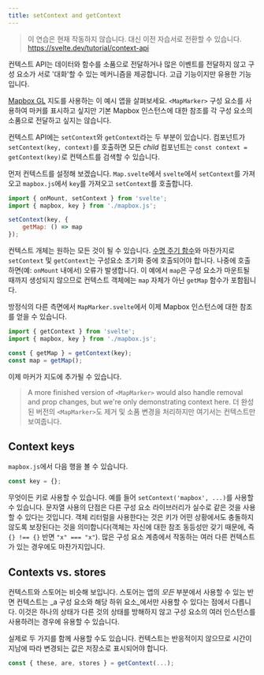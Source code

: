 ```yaml
---
title: setContext and getContext
---
```


> 이 연습은 현재 작동하지 않습니다. 대신 이전 자습서로 전환할 수 있습니다. https://svelte.dev/tutorial/context-api

컨텍스트 API는 데이터와 함수를 소품으로 전달하거나 많은 이벤트를 전달하지 않고 구성 요소가 서로 '대화'할 수 있는 메커니즘을 제공합니다. 고급 기능이지만 유용한 기능입니다.

[Mapbox GL](https://docs.mapbox.com/mapbox-gl-js/overview/) 지도를 사용하는 이 예시 앱을 살펴보세요. `<MapMarker>` 구성 요소를 사용하여 마커를 표시하고 싶지만 기본 Mapbox 인스턴스에 대한 참조를 각 구성 요소의 소품으로 전달하고 싶지는 않습니다.

컨텍스트 API에는 `setContext`와 `getContext`라는 두 부분이 있습니다. 컴포넌트가 `setContext(key, context)`를 호출하면 모든 _child_ 컴포넌트는 `const context = getContext(key)`로 컨텍스트를 검색할 수 있습니다.

먼저 컨텍스트를 설정해 보겠습니다. `Map.svelte`에서 `svelte`에서 `setContext`를 가져오고 `mapbox.js`에서 `key`를 가져오고 `setContext`를 호출합니다.

```js
import { onMount, setContext } from 'svelte';
import { mapbox, key } from './mapbox.js';

setContext(key, {
	getMap: () => map
});
```

컨텍스트 개체는 원하는 모든 것이 될 수 있습니다. [수명 주기 함수](/tutorial/onmount)와 마찬가지로 `setContext` 및 `getContext`는 구성요소 초기화 중에 호출되어야 합니다. 나중에 호출하면(예: `onMount` 내에서) 오류가 발생합니다. 이 예에서 `map`은 구성 요소가 마운트될 때까지 생성되지 않으므로 컨텍스트 객체에는 `map` 자체가 아닌 `getMap` 함수가 포함됩니다.

방정식의 다른 측면에서 `MapMarker.svelte`에서 이제 Mapbox 인스턴스에 대한 참조를 얻을 수 있습니다.

```js
import { getContext } from 'svelte';
import { mapbox, key } from './mapbox.js';

const { getMap } = getContext(key);
const map = getMap();
```

이제 마커가 지도에 추가될 수 있습니다.

> A more finished version of `<MapMarker>` would also handle removal and prop changes, but we're only demonstrating context here.
> 더 완성된 버전의 `<MapMarker>`도 제거 및 소품 변경을 처리하지만 여기서는 컨텍스트만 보여줍니다.

## Context keys

`mapbox.js`에서 다음 행을 볼 수 있습니다.

```js
const key = {};
```

무엇이든 키로 사용할 수 있습니다. 예를 들어 `setContext('mapbox', ...)`를 사용할 수 있습니다. 문자열 사용의 단점은 다른 구성 요소 라이브러리가 실수로 같은 것을 사용할 수 있다는 것입니다. 객체 리터럴을 사용한다는 것은 키가 어떤 상황에서도 충돌하지 않도록 보장된다는 것을 의미합니다(객체는 자신에 대한 참조 동등성만 갖기 때문에, 즉 `{} !== {}` 반면 `"x" === "x"`). 많은 구성 요소 계층에서 작동하는 여러 다른 컨텍스트가 있는 경우에도 마찬가지입니다.

## Contexts vs. stores

컨텍스트와 스토어는 비슷해 보입니다. 스토어는 앱의 _모든_ 부분에서 사용할 수 있는 반면 컨텍스트는 _a 구성 요소와 해당 하위 요소_에서만 사용할 수 있다는 점에서 다릅니다. 이것은 하나의 상태가 다른 것의 상태를 방해하지 않고 구성 요소의 여러 인스턴스를 사용하려는 경우에 유용할 수 있습니다.

실제로 두 가지를 함께 사용할 수도 있습니다. 컨텍스트는 반응적이지 않으므로 시간이 지남에 따라 변경되는 값은 저장소로 표시되어야 합니다.

```js
const { these, are, stores } = getContext(...);
```
